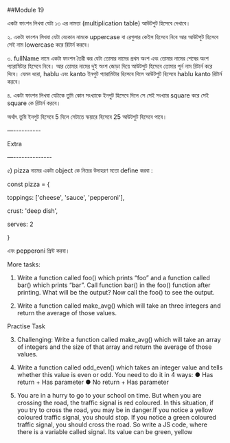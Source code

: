 ##Module 19

একটা ফাংশন লিখবা যেটা ১৩ এর নামতা (multiplication table) আউটপুট হিসেবে দেখাবে।

২. একটা ফাংশন লিখবা যেটা যেকোন নামকে uppercase বা রেগুলার কেইস হিসেবে নিবে আর আউটপুট হিসেবে সেই নাম lowercase করে রিটার্ন করবে।

৩. fullName নামে একটা ফাংশন তৈরী কর যেটা তোমার নামের প্রথম অংশ এবং তোমার নামের শেষের অংশ প্যারামিটার হিসেবে নিবে। আর তোমার নামের দুই অংশ জোড়া দিয়ে আউটপুট হিসেবে তোমার পূর্ন নাম রিটার্ন করে দিবে। যেমন ধরো, hablu এবং kanto ইনপুট প্যারামিটার হিসেবে দিলে আউটপুট হিসেবে hablu kanto রিটার্ন করবে।

৪. একটা ফাংশন লিখবা যেটাকে তুমি কোন সংখ্যাকে ইনপুট হিসেবে দিলে সে সেই সংখ্যার square করে সেই square কে রিটার্ন করবে।

অর্থাৎ তুমি ইনপুট হিসেবে 5 দিলে সেটাতে স্কয়ারে হিসেবে 25 আউটপুট হিসেবে পাবে।

—----------

Extra

—--------------

৫) pizza নামের একটা object কে নিচের উদাহরণ মতো define করবা :

const pizza = {

toppings: ['cheese', 'sauce', 'pepperoni'],

crust: 'deep dish',

serves: 2

}

এবং pepperoni প্রিন্ট করবা।

More tasks:

1. Write a function called foo() which prints “foo” and a function called bar() which prints
   “bar”. Call function bar() in the foo() function after printing. What will be the output? Now call
   the foo() to see the output.

2. Write a function called make_avg() which will take an three integers and return the
   average of those values.

Practise Task

3. Challenging: Write a function called make_avg() which will take an array of integers and
   the size of that array and return the average of those values.

4. Write a function called odd_even() which takes an integer value and tells whether this
   value is even or odd. You need to do it in 4 ways:
   ● Has return + Has parameter
   ● No return + Has parameter

5. You are in a hurry to go to your school on time. But when you are crossing the road, the
   traffic signal is red coloured. In this situation, if you try to cross the road, you may be in
   danger.If you notice a yellow coloured traffic signal, you should stop. If you notice a green
   coloured traffic signal, you should cross the road. So write a JS code, where there is a
   variable called signal. Its value can be green, yellow
